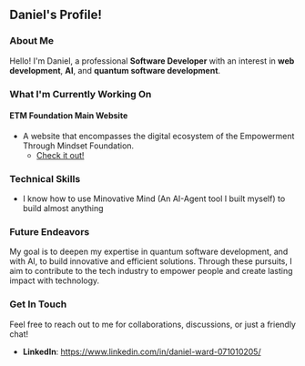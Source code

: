 ## Daniel's Profile!

### About Me

Hello! I'm Daniel, a professional **Software Developer** with an interest in **web development**, **AI**, and **quantum software development**.

### What I'm Currently Working On

#### ETM Foundation Main Website

- A website that encompasses the digital ecosystem of the Empowerment Through Mindset Foundation.
  - [Check it out!](https://etmfoundation.com)

### Technical Skills

- I know how to use Minovative Mind (An AI-Agent tool I built myself) to build almost anything

### Future Endeavors

My goal is to deepen my expertise in quantum software development, and with AI, to build innovative and efficient solutions. Through these pursuits, I aim to contribute to the tech industry to empower people and create lasting impact with technology.

### Get In Touch

Feel free to reach out to me for collaborations, discussions, or just a friendly chat!

- **LinkedIn**: https://www.linkedin.com/in/daniel-ward-071010205/
